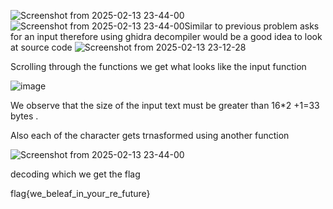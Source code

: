 ![Screenshot from 2025-02-13 23-44-00](https://github.com/user-attachments/assets/cea06f02-cdfa-416d-8cd4-6be93cefc7d9)![Screenshot from 2025-02-13 23-44-00](https://github.com/user-attachments/assets/9d7c9cf5-7e8c-43d9-a011-c113461d0fdb)Similar to previous problem asks for an input therefore using ghidra decompiler would be a good idea to look at source code
![Screenshot from 2025-02-13 23-12-28](https://github.com/user-attachments/assets/771368a5-42ed-47cd-8939-89f1ab870744)

Scrolling through the functions we get what looks like the input function 


![image](https://github.com/user-attachments/assets/43719d02-8007-4d49-863a-9ab864d64354)


We observe that the size of the input text must be greater than 16*2 +1=33 bytes .

Also each of the character gets trnasformed using another function


![Screenshot from 2025-02-13 23-44-00](https://github.com/user-attachments/assets/bd1f99f1-252f-415a-97e7-957a26c97f03)





decoding which we get the flag 


flag{we_beleaf_in_your_re_future}
